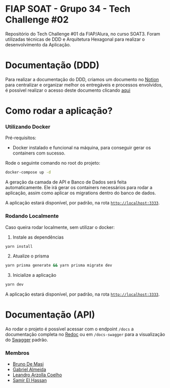 # FIAP SOAT - Grupo 34 - Tech Challenge #02

Repositório do Tech Challenge #01 da FIAP/Alura, no curso SOAT3. Foram utilizadas técnicas de DDD e Arquitetura Hexagonal para realizar o desenvolvimento da Aplicação.

# Documentação (DDD)

Para realizar a documentação do DDD, criamos um documento no [Notion](https://notion.so) para centralizar e organizar melhor os entregáveis e processos envolvidos, é possível realizar o acesso deste documento clicando [aqui](https://samirelhassann.notion.site/Documenta-o-Tech-Challenge-1-Grupo-34-bf92a1a97de5400abfaef9e0b6bcd0e2?pvs=4)


# Como rodar a aplicação?

### Utilizando Docker

Pré-requisitos:

- Docker instalado e funcional na máquina, para conseguir gerar os containers com sucesso.

Rode o seguinte comando no root do projeto:
```bash
docker-compose up -d
```

A geração da camada de API e Banco de Dados será feita automaticamente. Ele irá gerar os containers necessários para rodar a aplicação, assim como aplicar os migrations dentro do banco de dados.  

A aplicação estará disponível, por padrão, na rota [`http://localhost:3333`](http://localhost:3333).

### Rodando Localmente

Caso queira rodar localmente, sem utilizar o docker:

1. Instale as dependências
```bash
yarn install
```

2. Atualize o prisma
```bash
yarn prisma generate && yarn prisma migrate dev
```

3. Inicialize a aplicação
```bash
yarn dev
```

A aplicação estará disponível, por padrão, na rota [`http://localhost:3333`](http://localhost:3333).

# Documentação (API)

Ao rodar o projeto é possível acessar com o endpoint `/docs` a documentação completa no [Redoc](https://github.com/Redocly/redoc) ou em `/docs-swagger` para a visualização do [Swagger](swagger.io) padrão.

### Membros

- [Bruno De Masi](github.com/brunodmsi)
- [Gabriel Almeida](github.com/gabrielgqa)
- [Leandro Arzolla Coelho](github.com/leandrocoelho1)
- [Samir El Hassan](github.com/samirelhassann)
